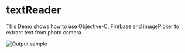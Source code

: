 # textReader


This Demo shows how to use Objective-C, Firebase and imagePicker to extract text from photo camera.

![Output sample](https://github.com/lteu/textReader/gif/demo.gif)

